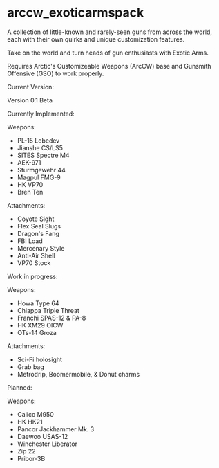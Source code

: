 # arccw_exoticarmspack
A collection of little-known and rarely-seen guns from across the world, each with their own quirks and unique customization features. 

Take on the world and turn heads of gun enthusiasts with Exotic Arms.

Requires Arctic's Customizeable Weapons (ArcCW) base and Gunsmith Offensive (GSO) to work properly.

Current Version:

Version 0.1 Beta

Currently Implemented:

Weapons:

- PL-15 Lebedev
- Jianshe CS/LS5
- SITES Spectre M4
- AEK-971
- Sturmgewehr 44
- Magpul FMG-9
- HK VP70
- Bren Ten

Attachments:

- Coyote Sight 
- Flex Seal Slugs
- Dragon's Fang
- FBI Load
- Mercenary Style
- Anti-Air Shell
- VP70 Stock

Work in progress:

Weapons:

- Howa Type 64
- Chiappa Triple Threat
- Franchi SPAS-12 & PA-8
- HK XM29 OICW
- OTs-14 Groza

Attachments:

- Sci-Fi holosight
- Grab bag
- Metrodrip, Boomermobile, & Donut charms

Planned:

Weapons:

- Calico M950
- HK HK21
- Pancor Jackhammer Mk. 3
- Daewoo USAS-12
- Winchester Liberator
- Zip 22
- Pribor-3B
